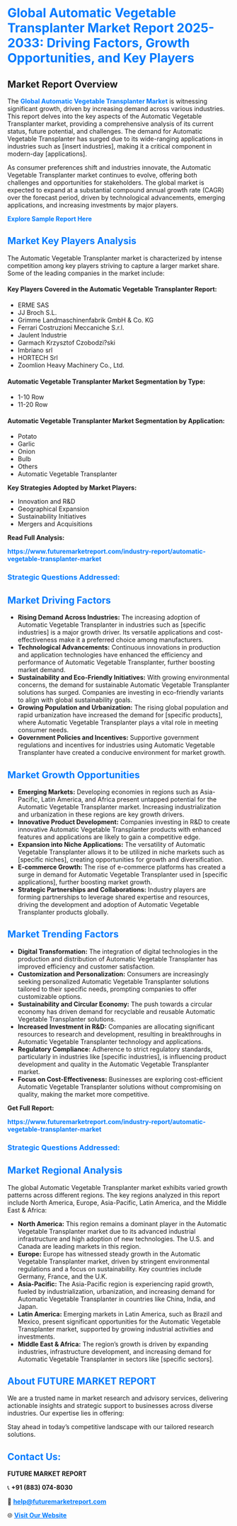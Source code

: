<h1 style="color: #007BFF;">Global Automatic Vegetable Transplanter Market Report 2025-2033: Driving Factors, Growth Opportunities, and Key Players</h1>

<section id="overview">
<h2>Market Report Overview</h2>
<p>The <a href="https://www.futuremarketreport.com/industry-report/automatic-vegetable-transplanter-market" style="color: #007BFF; text-decoration: none;"><strong>Global Automatic Vegetable Transplanter Market</strong></a> is witnessing significant growth, driven by increasing demand across various industries. This report delves into the key aspects of the Automatic Vegetable Transplanter market, providing a comprehensive analysis of its current status, future potential, and challenges. The demand for Automatic Vegetable Transplanter has surged due to its wide-ranging applications in industries such as [insert industries], making it a critical component in modern-day [applications].</p>
<p>As consumer preferences shift and industries innovate, the Automatic Vegetable Transplanter market continues to evolve, offering both challenges and opportunities for stakeholders. The global market is expected to expand at a substantial compound annual growth rate (CAGR) over the forecast period, driven by technological advancements, emerging applications, and increasing investments by major players.</p>
</section>

<section id="overview">
<p><a href="https://www.futuremarketreport.com/request-sample/reportId=127786" style="color: #007BFF; text-decoration: none;"><strong>Explore Sample Report Here</strong></a></p>
</section>

<section id="key-players">
<h2 style="color: #007BFF;">Market Key Players Analysis</h2>
<p>The Automatic Vegetable Transplanter market is characterized by intense competition among key players striving to capture a larger market share. Some of the leading companies in the market include:</p>
<h4>Key Players Covered in the Automatic Vegetable Transplanter Report:</h4>
<ul><li>ERME SAS</li><li>JJ Broch S.L.</li><li>Grimme Landmaschinenfabrik GmbH &amp; Co. KG</li><li>Ferrari Costruzioni Meccaniche S.r.l.</li><li>Jaulent Industrie</li><li>Garmach Krzysztof Czobodzi?ski</li><li>Imbriano srl</li><li>HORTECH Srl</li><li>Zoomlion Heavy Machinery Co., Ltd.</li></ul>
<h4>Automatic Vegetable Transplanter Market Segmentation by Type:</h4>
<ul><li>1-10 Row</li><li>11-20 Row</li></ul>

<h4>Automatic Vegetable Transplanter Market Segmentation by Application:</h4>
<ul><li>Potato</li><li>Garlic</li><li>Onion</li><li>Bulb</li><li>Others</li><li>Automatic Vegetable Transplanter</li></ul>
<p><strong>Key Strategies Adopted by Market Players:</strong></p>
<ul>
<li>Innovation and R&D</li>
<li>Geographical Expansion</li>
<li>Sustainability Initiatives</li>
<li>Mergers and Acquisitions</li>
</ul>
</section>

<section>
<p><strong>Read Full Analysis: </strong></p><a href="https://www.futuremarketreport.com/industry-report/automatic-vegetable-transplanter-market" style="color: #007BFF; text-decoration: none;"><strong>https://www.futuremarketreport.com/industry-report/automatic-vegetable-transplanter-market</strong></a>
<h3 style="color: #007BFF;">Strategic Questions Addressed:</h3>
</section>

<section id="driving-factors">
<h2 style="color: #007BFF;">Market Driving Factors</h2>
<ul>
<li><strong>Rising Demand Across Industries:</strong> The increasing adoption of Automatic Vegetable Transplanter in industries such as [specific industries] is a major growth driver. Its versatile applications and cost-effectiveness make it a preferred choice among manufacturers.</li>
<li><strong>Technological Advancements:</strong> Continuous innovations in production and application technologies have enhanced the efficiency and performance of Automatic Vegetable Transplanter, further boosting market demand.</li>
<li><strong>Sustainability and Eco-Friendly Initiatives:</strong> With growing environmental concerns, the demand for sustainable Automatic Vegetable Transplanter solutions has surged. Companies are investing in eco-friendly variants to align with global sustainability goals.</li>
<li><strong>Growing Population and Urbanization:</strong> The rising global population and rapid urbanization have increased the demand for [specific products], where Automatic Vegetable Transplanter plays a vital role in meeting consumer needs.</li>
<li><strong>Government Policies and Incentives:</strong> Supportive government regulations and incentives for industries using Automatic Vegetable Transplanter have created a conducive environment for market growth.</li>
</ul>
</section>

<section id="growth-opportunities">
<h2 style="color: #007BFF;">Market Growth Opportunities</h2>
<ul>
<li><strong>Emerging Markets:</strong> Developing economies in regions such as Asia-Pacific, Latin America, and Africa present untapped potential for the Automatic Vegetable Transplanter market. Increasing industrialization and urbanization in these regions are key growth drivers.</li>
<li><strong>Innovative Product Development:</strong> Companies investing in R&D to create innovative Automatic Vegetable Transplanter products with enhanced features and applications are likely to gain a competitive edge.</li>
<li><strong>Expansion into Niche Applications:</strong> The versatility of Automatic Vegetable Transplanter allows it to be utilized in niche markets such as [specific niches], creating opportunities for growth and diversification.</li>
<li><strong>E-commerce Growth:</strong> The rise of e-commerce platforms has created a surge in demand for Automatic Vegetable Transplanter used in [specific applications], further boosting market growth.</li>
<li><strong>Strategic Partnerships and Collaborations:</strong> Industry players are forming partnerships to leverage shared expertise and resources, driving the development and adoption of Automatic Vegetable Transplanter products globally.</li>
</ul>
</section>

<section id="trending-factors">
<h2 style="color: #007BFF;">Market Trending Factors</h2>
<ul>
<li><strong>Digital Transformation:</strong> The integration of digital technologies in the production and distribution of Automatic Vegetable Transplanter has improved efficiency and customer satisfaction.</li>
<li><strong>Customization and Personalization:</strong> Consumers are increasingly seeking personalized Automatic Vegetable Transplanter solutions tailored to their specific needs, prompting companies to offer customizable options.</li>
<li><strong>Sustainability and Circular Economy:</strong> The push towards a circular economy has driven demand for recyclable and reusable Automatic Vegetable Transplanter solutions.</li>
<li><strong>Increased Investment in R&D:</strong> Companies are allocating significant resources to research and development, resulting in breakthroughs in Automatic Vegetable Transplanter technology and applications.</li>
<li><strong>Regulatory Compliance:</strong> Adherence to strict regulatory standards, particularly in industries like [specific industries], is influencing product development and quality in the Automatic Vegetable Transplanter market.</li>
<li><strong>Focus on Cost-Effectiveness:</strong> Businesses are exploring cost-efficient Automatic Vegetable Transplanter solutions without compromising on quality, making the market more competitive.</li>
</ul>
</section>

<section>
<p><strong>Get Full Report: </strong></p><a href="https://www.futuremarketreport.com/industry-report/automatic-vegetable-transplanter-market" style="color: #007BFF; text-decoration: none;"><strong>https://www.futuremarketreport.com/industry-report/automatic-vegetable-transplanter-market</strong></a>
<h3 style="color: #007BFF;">Strategic Questions Addressed:</h3>
</section>


<section id="regional-analysis">
<h2 style="color: #007BFF;">Market Regional Analysis</h2>
<p>The global Automatic Vegetable Transplanter market exhibits varied growth patterns across different regions. The key regions analyzed in this report include North America, Europe, Asia-Pacific, Latin America, and the Middle East & Africa:</p>
<ul>
<li><strong>North America:</strong> This region remains a dominant player in the Automatic Vegetable Transplanter market due to its advanced industrial infrastructure and high adoption of new technologies. The U.S. and Canada are leading markets in this region.</li>
<li><strong>Europe:</strong> Europe has witnessed steady growth in the Automatic Vegetable Transplanter market, driven by stringent environmental regulations and a focus on sustainability. Key countries include Germany, France, and the U.K.</li>
<li><strong>Asia-Pacific:</strong> The Asia-Pacific region is experiencing rapid growth, fueled by industrialization, urbanization, and increasing demand for Automatic Vegetable Transplanter in countries like China, India, and Japan.</li>
<li><strong>Latin America:</strong> Emerging markets in Latin America, such as Brazil and Mexico, present significant opportunities for the Automatic Vegetable Transplanter market, supported by growing industrial activities and investments.</li>
<li><strong>Middle East & Africa:</strong> The region’s growth is driven by expanding industries, infrastructure development, and increasing demand for Automatic Vegetable Transplanter in sectors like [specific sectors].</li>
</ul>
</section>

<footer>
<h2 style="color: #007BFF;">About FUTURE MARKET REPORT</h2>
<p>We are a trusted name in market research and advisory services, delivering actionable insights and strategic support to businesses across diverse industries. Our expertise lies in offering:</p>

<p>Stay ahead in today’s competitive landscape with our tailored research solutions.</p>

<h2 style="color: #007BFF;">Contact Us:</h2>
<p><strong>FUTURE MARKET REPORT</strong></p>
<p>📞 <strong>+91 (883) 074-8030</strong></p>
<p>📧 <strong><a href="mailto:help@futuremarketreport.com" style="color: #007BFF;">help@futuremarketreport.com</a></strong></p>
<p>🌐 <strong><a href="https://www.futuremarketreport.com/" style="color: #007BFF;">Visit Our Website</a></strong></p>
</footer>